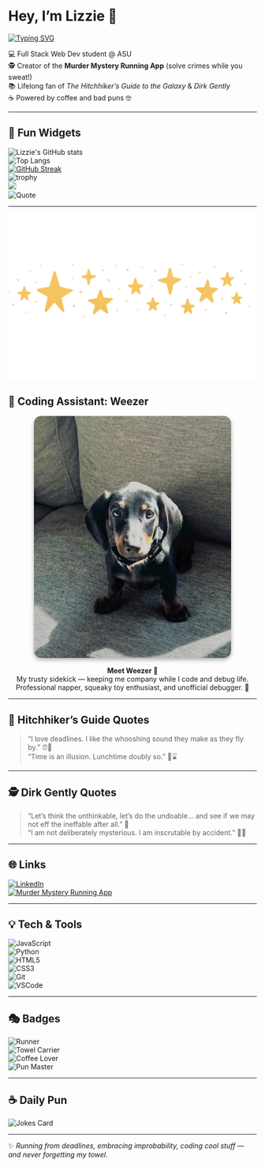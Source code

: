 # Hey, I’m Lizzie 🚀  

[![Typing SVG](https://readme-typing-svg.demolab.com?font=Fira+Code&pause=800&vCenter=true&width=1000&lines=Hey+I'm+Lizzie+🚀;Full+Stack+Web+Dev+Student+@+ASU;Creator+of+the+Murder+Mystery+Running+App;Don't+Panic+✌️;Powered+by+Coffee+%26+Bad+Puns)](https://git.io/typing-svg)

💻 Full Stack Web Dev student @ ASU  
🕵️ Creator of the **Murder Mystery Running App** (solve crimes while you sweat!)  
📚 Lifelong fan of *The Hitchhiker’s Guide to the Galaxy* & *Dirk Gently*  
☕ Powered by coffee and bad puns 🤓  

---

## 🎉 Fun Widgets
![Lizzie's GitHub stats](https://github-readme-stats.vercel.app/api?username=lizzierunner&show_icons=true&theme=tokyonight)  
![Top Langs](https://github-readme-stats.vercel.app/api/top-langs/?username=lizzierunner&layout=compact&theme=tokyonight)  
[![GitHub Streak](https://streak-stats.demolab.com?user=lizzierunner&theme=tokyonight&hide_border=true)](https://git.io/streak-stats)  
![trophy](https://github-profile-trophy.vercel.app/?username=lizzierunner&theme=tokyonight&no-frame=true&no-bg=true&margin-w=10)  
![](https://komarev.com/ghpvc/?username=lizzierunner&style=flat&label=Profile+Views)  
![Quote](https://quotes-github-readme.vercel.app/api?type=horizontal&theme=tokyonight)

---

<p align="center">
  <img src="https://raw.githubusercontent.com/lizzierunner/lizzierunner/main/stars-divider.png" alt="Stars divider" width="600">
</p>

## 🐾 Coding Assistant: Weezer
<p align="center">
  <img src="https://raw.githubusercontent.com/lizzierunner/lizzierunner/main/weezer.jpg" alt="Weezer the Dachshund" width="400" style="border-radius:15px; box-shadow: 0px 4px 8px rgba(0,0,0,0.3);">
</p>
<p align="center">
  <b>Meet Weezer 🐶</b><br>
  My trusty sidekick — keeping me company while I code and debug life.<br>
  Professional napper, squeaky toy enthusiast, and unofficial debugger. 🐾
</p>

---

## 🌌 Hitchhiker’s Guide Quotes
> “I love deadlines. I like the whooshing sound they make as they fly by.” ⏰💨  
> “Time is an illusion. Lunchtime doubly so.” 🥪⌛  

---

## 🕵️ Dirk Gently Quotes
> “Let’s think the unthinkable, let’s do the undoable… and see if we may not eff the ineffable after all.” 🔮  
> “I am not deliberately mysterious. I am inscrutable by accident.” 🤷‍♀️  

---

## 🌐 Links
[![LinkedIn](https://img.shields.io/badge/LinkedIn-Lizzie%20Johnson-blue?logo=linkedin&logoColor=white)](http://linkedin.com/in/lizzie-johnson-160874381)  
[![Murder Mystery Running App](https://img.shields.io/badge/🕵️-Murder_Mystery_Running_App-critical?style=flat&logo=github)](https://morning-mystery-lizziejohnson30.replit.app)  

---

## 💡 Tech & Tools
![JavaScript](https://img.shields.io/badge/Code-JavaScript-yellow)  
![Python](https://img.shields.io/badge/Code-Python-green)  
![HTML5](https://img.shields.io/badge/Code-HTML5-orange)  
![CSS3](https://img.shields.io/badge/Code-CSS3-blue)  
![Git](https://img.shields.io/badge/Tools-Git-black)  
![VSCode](https://img.shields.io/badge/Tools-VSCode-purple)  

---

## 🎭 Badges
![Runner](https://img.shields.io/badge/🏃-Runner-lightgreen)  
![Towel Carrier](https://img.shields.io/badge/🧳-Towel_Carrier-blue)  
![Coffee Lover](https://img.shields.io/badge/☕-Caffeine_Addict-orange)  
![Pun Master](https://img.shields.io/badge/😂-Bad_Puns-purple)  

---

## ☕ Daily Pun
![Jokes Card](https://readme-jokes.vercel.app/api?theme=tokyonight)

---

✨ *Running from deadlines, embracing improbability, coding cool stuff — and never forgetting my towel.*  